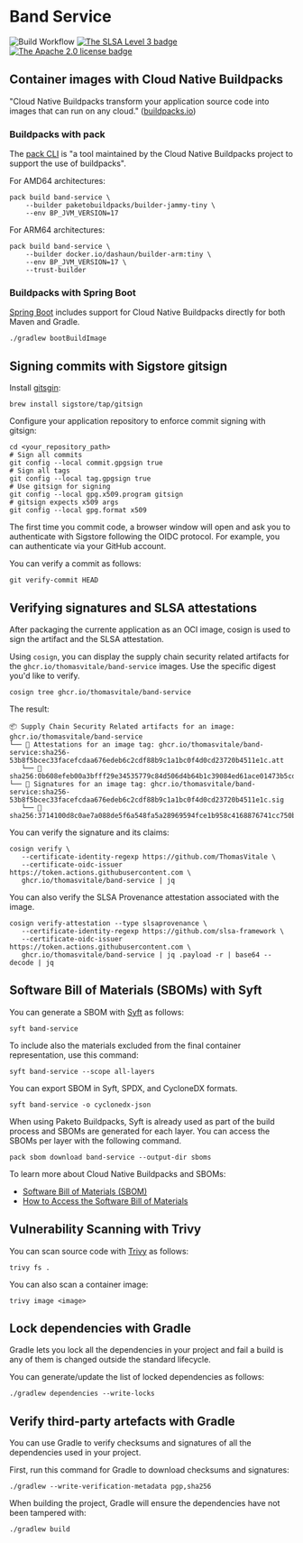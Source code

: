 # Band Service

![Build Workflow](https://github.com/thomasvitale/band-service/actions/workflows/commit.stage.yml/badge.svg)
[![The SLSA Level 3 badge](https://slsa.dev/images/gh-badge-level3.svg)](https://slsa.dev/spec/v1.0/levels)
[![The Apache 2.0 license badge](https://img.shields.io/badge/License-Apache_2.0-blue.svg)](https://opensource.org/licenses/Apache-2.0)

## Container images with Cloud Native Buildpacks

"Cloud Native Buildpacks transform your application source code into images that can run on any cloud." ([buildpacks.io](https://buildpacks.io))

### Buildpacks with pack

The [pack CLI](https://buildpacks.io/docs/tools/pack/) is "a tool maintained by the Cloud Native Buildpacks project to support the use of buildpacks".

For AMD64 architectures:

```shell
pack build band-service \
    --builder paketobuildpacks/builder-jammy-tiny \
    --env BP_JVM_VERSION=17
```

For ARM64 architectures:

```shell
pack build band-service \
    --builder docker.io/dashaun/builder-arm:tiny \
    --env BP_JVM_VERSION=17 \
    --trust-builder
```

### Buildpacks with Spring Boot

[Spring Boot](https://docs.spring.io/spring-boot/docs/current/reference/html/container-images.html#container-images.buildpacks) includes support for Cloud Native Buildpacks directly for both Maven and Gradle.

```shell
./gradlew bootBuildImage
```

## Signing commits with Sigstore gitsign

Install [gitsgin](https://github.com/sigstore/gitsign):

```shell
brew install sigstore/tap/gitsign
```

Configure your application repository to enforce commit signing with gitsign:

```shell
cd <your_repository_path>
# Sign all commits
git config --local commit.gpgsign true
# Sign all tags
git config --local tag.gpgsign true
# Use gitsign for signing
git config --local gpg.x509.program gitsign
# gitsign expects x509 args
git config --local gpg.format x509
```

The first time you commit code, a browser window will open and ask you to authenticate with Sigstore following the OIDC protocol. For example, you can authenticate via your GitHub account.

You can verify a commit as follows:

```shell
git verify-commit HEAD
```

## Verifying signatures and SLSA attestations

After packaging the currente application as an OCI image, cosign is used to sign the artifact and the SLSA attestation.

Using `cosign`, you can display the supply chain security related artifacts for the `ghcr.io/thomasvitale/band-service` images. Use the specific digest you'd like to verify.

```shell
cosign tree ghcr.io/thomasvitale/band-service
```

The result:

```shell
📦 Supply Chain Security Related artifacts for an image: ghcr.io/thomasvitale/band-service
└── 💾 Attestations for an image tag: ghcr.io/thomasvitale/band-service:sha256-53b8f5bcec33facefcdaa676edeb6c2cdf88b9c1a1bc0f4d0cd23720b4511e1c.att
   └── 🍒 sha256:0b608efeb00a3bfff29e34535779c84d506d4b64b1c39084ed61ace01473b5cd
└── 🔐 Signatures for an image tag: ghcr.io/thomasvitale/band-service:sha256-53b8f5bcec33facefcdaa676edeb6c2cdf88b9c1a1bc0f4d0cd23720b4511e1c.sig
   └── 🍒 sha256:3714100d8c0ae7a088de5f6a548fa5a28969594fce1b958c4168876741cc750b
```

You can verify the signature and its claims:

```shell
cosign verify \
   --certificate-identity-regexp https://github.com/ThomasVitale \
   --certificate-oidc-issuer https://token.actions.githubusercontent.com \
   ghcr.io/thomasvitale/band-service | jq
```

You can also verify the SLSA Provenance attestation associated with the image.

```shell
cosign verify-attestation --type slsaprovenance \
   --certificate-identity-regexp https://github.com/slsa-framework \
   --certificate-oidc-issuer https://token.actions.githubusercontent.com \
   ghcr.io/thomasvitale/band-service | jq .payload -r | base64 --decode | jq
```

## Software Bill of Materials (SBOMs) with Syft

You can generate a SBOM with [Syft](https://github.com/anchore/syft) as follows:

```shell
syft band-service
```

To include also the materials excluded from the final container representation, use this command:

```shell
syft band-service --scope all-layers
```

You can export SBOM in Syft, SPDX, and CycloneDX formats.

```shell
syft band-service -o cyclonedx-json
```

When using Paketo Buildpacks, Syft is already used as part of the build process and SBOMs are generated for each layer. You can access the SBOMs per layer with the following command.

```shell
pack sbom download band-service --output-dir sboms
```

To learn more about Cloud Native Buildpacks and SBOMs:

* [Software Bill of Materials (SBOM)](https://paketo.io/docs/concepts/sbom/)
* [How to Access the Software Bill of Materials](https://paketo.io/docs/howto/sbom/)

## Vulnerability Scanning with Trivy

You can scan source code with [Trivy](https://trivy.dev) as follows:

```shell
trivy fs .
```

You can also scan a container image:

```shell
trivy image <image>
```

## Lock dependencies with Gradle

Gradle lets you lock all the dependencies in your project and fail a build is any of them is changed outside the standard lifecycle.

You can generate/update the list of locked dependencies as follows:

```shell
./gradlew dependencies --write-locks
```

## Verify third-party artefacts with Gradle

You can use Gradle to verify checksums and signatures of all the dependencies used in your project.

First, run this command for Gradle to download checksums and signatures:

```shell
./gradlew --write-verification-metadata pgp,sha256
```

When building the project, Gradle will ensure the dependencies have not been tampered with:

```shell
./gradlew build
```

